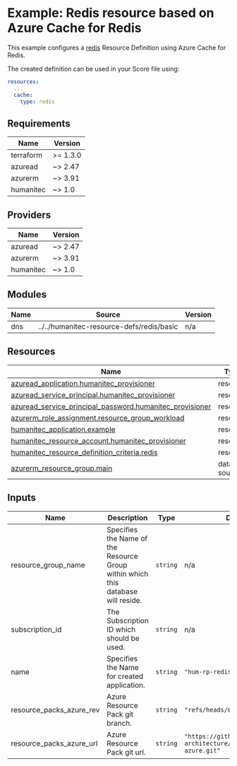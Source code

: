 # Example: Redis resource based on Azure Cache for Redis

This example configures a [redis](https://developer.humanitec.com/platform-orchestrator/reference/resource-types/#redis) Resource Definition using Azure Cache for Redis.

The created definition can be used in your Score file using:

```yaml
resources:
  ...
  cache:
    type: redis
```


<!-- BEGIN_TF_DOCS -->
## Requirements

| Name | Version |
|------|---------|
| terraform | >= 1.3.0 |
| azuread | ~> 2.47 |
| azurerm | ~> 3.91 |
| humanitec | ~> 1.0 |

## Providers

| Name | Version |
|------|---------|
| azuread | ~> 2.47 |
| azurerm | ~> 3.91 |
| humanitec | ~> 1.0 |

## Modules

| Name | Source | Version |
|------|--------|---------|
| dns | ../../humanitec-resource-defs/redis/basic | n/a |

## Resources

| Name | Type |
|------|------|
| [azuread_application.humanitec_provisioner](https://registry.terraform.io/providers/hashicorp/azuread/latest/docs/resources/application) | resource |
| [azuread_service_principal.humanitec_provisioner](https://registry.terraform.io/providers/hashicorp/azuread/latest/docs/resources/service_principal) | resource |
| [azuread_service_principal_password.humanitec_provisioner](https://registry.terraform.io/providers/hashicorp/azuread/latest/docs/resources/service_principal_password) | resource |
| [azurerm_role_assignment.resource_group_workload](https://registry.terraform.io/providers/hashicorp/azurerm/latest/docs/resources/role_assignment) | resource |
| [humanitec_application.example](https://registry.terraform.io/providers/humanitec/humanitec/latest/docs/resources/application) | resource |
| [humanitec_resource_account.humanitec_provisioner](https://registry.terraform.io/providers/humanitec/humanitec/latest/docs/resources/resource_account) | resource |
| [humanitec_resource_definition_criteria.redis](https://registry.terraform.io/providers/humanitec/humanitec/latest/docs/resources/resource_definition_criteria) | resource |
| [azurerm_resource_group.main](https://registry.terraform.io/providers/hashicorp/azurerm/latest/docs/data-sources/resource_group) | data source |

## Inputs

| Name | Description | Type | Default | Required |
|------|-------------|------|---------|:--------:|
| resource\_group\_name | Specifies the Name of the Resource Group within which this database will reside. | `string` | n/a | yes |
| subscription\_id | The Subscription ID which should be used. | `string` | n/a | yes |
| name | Specifies the Name for created application. | `string` | `"hum-rp-redis-example"` | no |
| resource\_packs\_azure\_rev | Azure Resource Pack git branch. | `string` | `"refs/heads/main"` | no |
| resource\_packs\_azure\_url | Azure Resource Pack git url. | `string` | `"https://github.com/humanitec-architecture/resource-packs-azure.git"` | no |
<!-- END_TF_DOCS -->